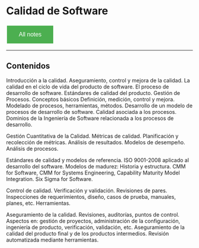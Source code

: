 # Calidad de Software

<style>
  .back-button {
    background-color: #4CAF50; /* Green */
    border: none;
    color: white;
    padding: 15px 32px;
    text-align: center;
    text-decoration: none;
    display: inline-block;
    font-size: 16px;
    margin: 4px 2px;
    cursor: pointer;
  }
</style>

<button class="back-button" onclick="window.location.href='https://matiaspakua.github.io/tech.notes.io'">All notes</button>

--- 

## Contenidos

Introducción a la calidad. Aseguramiento, control y mejora de la calidad. La calidad en el ciclo de vida del producto de software. El proceso de desarrollo de software. Estándares de calidad del producto. Gestión de Procesos. Conceptos básicos Definición, medición, control y mejora. Modelado de procesos, herramientas, métodos. Desarrollo de un modelo de procesos de desarrollo de software. Calidad asociada a los procesos. Dominios de la Ingeniería de Software relacionada a los procesos de desarrollo. 

Gestión Cuantitativa de la Calidad. Métricas de calidad. Planificación y recolección de métricas. Análisis de resultados. Modelos de desempeño. Análisis de procesos. 

Estándares de calidad y modelos de referencia. ISO 9001-2008 aplicado al desarrollo del software. Modelos de madurez: Historia y estructura. CMM for Software, CMM for Systems Engineering, Capability Maturity Model Integration. Six Sigma for Software. 

Control de calidad. Verificación y validación. Revisiones de pares. Inspecciones de requerimientos, diseño, casos de prueba, manuales, planes, etc. Herramientas. 

Aseguramiento de la calidad. Revisiones, auditorías, puntos de control. Aspectos en: gestión de proyectos, administración de la configuración, ingeniería de producto, verificación, validación, etc. Aseguramiento de la calidad del producto final y de los productos intermedios. Revisión automatizada mediante herramientas.